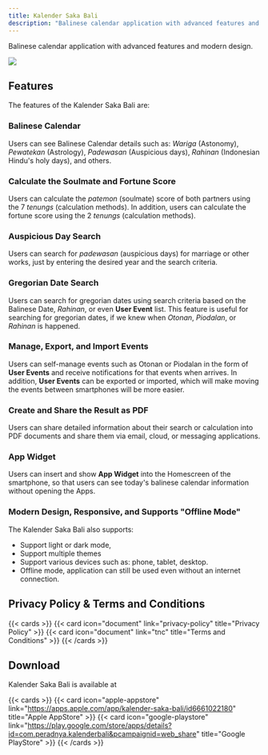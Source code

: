 ```yaml
---
title: Kalender Saka Bali
description: "Balinese calendar application with advanced features and modern design"
---
```


Balinese calendar application with advanced features and modern design.

![](/images/kalender-saka-bali-icon.png)

## Features

The features of the Kalender Saka Bali are:

### Balinese Calendar
Users can see Balinese Calendar details such as: *Wariga* (Astonomy), *Pewatekan* (Astrology), *Padewasan* (Auspicious days), *Rahinan* (Indonesian Hindu's holy days), and others.

### Calculate the Soulmate and Fortune Score
Users can calculate the *patemon* (soulmate) score of both partners using the 7 *tenungs* (calculation methods). In addition, users can calculate the fortune score using the 2 *tenungs* (calculation methods).

### Auspicious Day Search
Users can search for *padewasan* (auspicious days) for marriage or other works, just by entering the desired year and the search criteria.

### Gregorian Date Search
Users can search for gregorian dates using search criteria based on the Balinese Date, *Rahinan*, or even **User Event** list. This feature is useful for searching for gregorian dates, if we knew when *Otonan*, *Piodalan*, or *Rahinan* is happened.

### Manage, Export, and Import Events
Users can self-manage events such as Otonan or Piodalan in the form of **User Events** and receive notifications for that events when arrives. In addition, **User Events** can be exported or imported, which will make moving the events between smartphones will be more easier.

### Create and Share the Result as PDF
Users can share detailed information about their search or calculation into PDF documents and share them via email, cloud, or messaging applications.

### App Widget
Users can insert and show **App Widget** into the Homescreen of the smartphone, so that users can see today's balinese calendar information without opening the Apps.

### Modern Design, Responsive, and Supports "Offline Mode"
The Kalender Saka Bali also supports: 
* Support light or dark mode, 
* Support multiple themes
* Support various devices such as: phone, tablet, desktop. 
* Offline mode, application can still be used even without an internet connection.

## Privacy Policy & Terms and Conditions

{{< cards >}}
    {{< card icon="document" link="privacy-policy" title="Privacy Policy" >}}
    {{< card icon="document" link="tnc" title="Terms and Conditions" >}}
{{< /cards >}}

## Download

Kalender Saka Bali is available at

{{< cards >}}
    {{< card icon="apple-appstore" link="https://apps.apple.com/app/kalender-saka-bali/id6661022180" title="Apple AppStore" >}}
    {{< card icon="google-playstore" link="https://play.google.com/store/apps/details?id=com.peradnya.kalenderbali&pcampaignid=web_share" title="Google PlayStore" >}}
{{< /cards >}}
